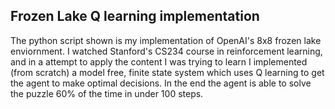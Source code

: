 ## Frozen Lake Q learning implementation

The python script shown is my implementation of OpenAI's 8x8 frozen lake enviornment. I watched Stanford's CS234 course in reinforcement learning, and in a attempt to apply the content I was trying to learn I implemented (from scratch) a model free, finite state system which uses Q learning to get the agent to make optimal decisions. In the end the agent is able to solve the puzzle 60% of the time in under 100 steps. 
   

